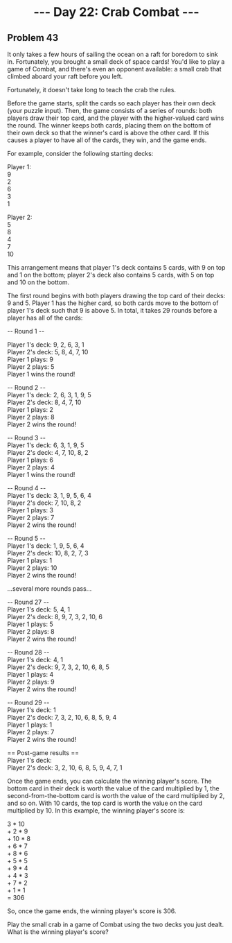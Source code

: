 <h1 align="center">--- Day 22: Crab Combat ---</h1>

## Problem 43

It only takes a few hours of sailing the ocean on a raft for boredom to sink in. Fortunately, you brought a small deck of space cards! You'd like to play a game of Combat, and there's even an opponent available: a small crab that climbed aboard your raft before you left.

Fortunately, it doesn't take long to teach the crab the rules.

Before the game starts, split the cards so each player has their own deck (your puzzle input). Then, the game consists of a series of rounds: both players draw their top card, and the player with the higher-valued card wins the round. The winner keeps both cards, placing them on the bottom of their own deck so that the winner's card is above the other card. If this causes a player to have all of the cards, they win, and the game ends.

For example, consider the following starting decks:

Player 1:<br>
9<br>
2<br>
6<br>
3<br>
1<br>

Player 2:<br>
5<br>
8<br>
4<br>
7<br>
10<br>

This arrangement means that player 1's deck contains 5 cards, with 9 on top and 1 on the bottom; player 2's deck also contains 5 cards, with 5 on top and 10 on the bottom.

The first round begins with both players drawing the top card of their decks: 9 and 5. Player 1 has the higher card, so both cards move to the bottom of player 1's deck such that 9 is above 5. In total, it takes 29 rounds before a player has all of the cards:

-- Round 1 --<br>

Player 1's deck: 9, 2, 6, 3, 1<br>
Player 2's deck: 5, 8, 4, 7, 10<br>
Player 1 plays: 9<br>
Player 2 plays: 5<br>
Player 1 wins the round!<br>

-- Round 2 --<br>
Player 1's deck: 2, 6, 3, 1, 9, 5<br>
Player 2's deck: 8, 4, 7, 10<br>
Player 1 plays: 2<br>
Player 2 plays: 8<br>
Player 2 wins the round!<br>

-- Round 3 --<br>
Player 1's deck: 6, 3, 1, 9, 5<br>
Player 2's deck: 4, 7, 10, 8, 2<br>
Player 1 plays: 6<br>
Player 2 plays: 4<br>
Player 1 wins the round!<br>

-- Round 4 --<br>
Player 1's deck: 3, 1, 9, 5, 6, 4<br>
Player 2's deck: 7, 10, 8, 2<br>
Player 1 plays: 3<br>
Player 2 plays: 7<br>
Player 2 wins the round!<br>

-- Round 5 --<br>
Player 1's deck: 1, 9, 5, 6, 4<br>
Player 2's deck: 10, 8, 2, 7, 3<br>
Player 1 plays: 1<br>
Player 2 plays: 10<br>
Player 2 wins the round!<br>

...several more rounds pass...

-- Round 27 --<br>
Player 1's deck: 5, 4, 1<br>
Player 2's deck: 8, 9, 7, 3, 2, 10, 6<br>
Player 1 plays: 5<br>
Player 2 plays: 8<br>
Player 2 wins the round!<br>

-- Round 28 --<br>
Player 1's deck: 4, 1<br>
Player 2's deck: 9, 7, 3, 2, 10, 6, 8, 5<br>
Player 1 plays: 4<br>
Player 2 plays: 9<br>
Player 2 wins the round!<br>

-- Round 29 --<br>
Player 1's deck: 1<br>
Player 2's deck: 7, 3, 2, 10, 6, 8, 5, 9, 4<br>
Player 1 plays: 1<br>
Player 2 plays: 7<br>
Player 2 wins the round!<br>


== Post-game results ==<br>
Player 1's deck: <br>
Player 2's deck: 3, 2, 10, 6, 8, 5, 9, 4, 7, 1<br>

Once the game ends, you can calculate the winning player's score. The bottom card in their deck is worth the value of the card multiplied by 1, the second-from-the-bottom card is worth the value of the card multiplied by 2, and so on. With 10 cards, the top card is worth the value on the card multiplied by 10. In this example, the winning player's score is:

   3 * 10<br>
\+  2 *  9<br>
\+ 10 *  8<br>
\+  6 *  7<br>
\+  8 *  6<br>
\+  5 *  5<br>
\+  9 *  4<br>
\+  4 *  3<br>
\+  7 *  2<br>
\+  1 *  1<br>
= 306<br>

So, once the game ends, the winning player's score is 306.

Play the small crab in a game of Combat using the two decks you just dealt. What is the winning player's score?